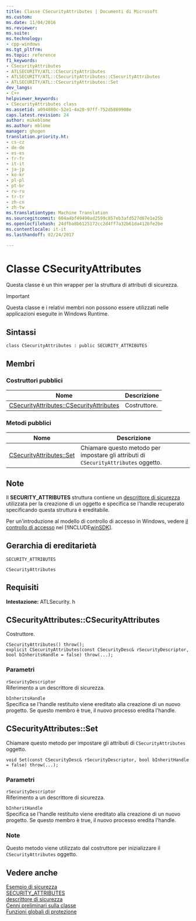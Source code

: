 ```yaml
---
title: Classe CSecurityAttributes | Documenti di Microsoft
ms.custom: 
ms.date: 11/04/2016
ms.reviewer: 
ms.suite: 
ms.technology:
- cpp-windows
ms.tgt_pltfrm: 
ms.topic: reference
f1_keywords:
- CSecurityAttributes
- ATLSECURITY/ATL::CSecurityAttributes
- ATLSECURITY/ATL::CSecurityAttributes::CSecurityAttributes
- ATLSECURITY/ATL::CSecurityAttributes::Set
dev_langs:
- C++
helpviewer_keywords:
- CSecurityAttributes class
ms.assetid: a094880c-52e1-4a28-97ff-752d5869908e
caps.latest.revision: 24
author: mikeblome
ms.author: mblome
manager: ghogen
translation.priority.ht:
- cs-cz
- de-de
- es-es
- fr-fr
- it-it
- ja-jp
- ko-kr
- pl-pl
- pt-br
- ru-ru
- tr-tr
- zh-cn
- zh-tw
ms.translationtype: Machine Translation
ms.sourcegitcommit: 604a4bf49490ad2599c857eb3afd527d67e1e25b
ms.openlocfilehash: 24dfba8b6125172cc2d4ff7a32b61da412bfe2be
ms.contentlocale: it-it
ms.lasthandoff: 02/24/2017

---
```

# <a name="csecurityattributes-class"></a>Classe CSecurityAttributes
Questa classe è un thin wrapper per la struttura di attributi di sicurezza.  
  
> [!IMPORTANT]
>  Questa classe e i relativi membri non possono essere utilizzati nelle applicazioni eseguite in Windows Runtime.  
  
## <a name="syntax"></a>Sintassi  
  
```
class CSecurityAttributes : public SECURITY_ATTRIBUTES
```  
  
## <a name="members"></a>Membri  
  
### <a name="public-constructors"></a>Costruttori pubblici  
  
|Nome|Descrizione|  
|----------|-----------------|  
|[CSecurityAttributes::CSecurityAttributes](#csecurityattributes)|Costruttore.|  
  
### <a name="public-methods"></a>Metodi pubblici  
  
|Nome|Descrizione|  
|----------|-----------------|  
|[CSecurityAttributes::Set](#set)|Chiamare questo metodo per impostare gli attributi di `CSecurityAttributes` oggetto.|  
  
## <a name="remarks"></a>Note  
 Il **SECURITY_ATTRIBUTES** struttura contiene un [descrittore di sicurezza](http://msdn.microsoft.com/library/windows/desktop/aa379561) utilizzata per la creazione di un oggetto e specifica se l'handle recuperato specificando questa struttura è ereditabile.  
  
 Per un'introduzione al modello di controllo di accesso in Windows, vedere [il controllo di accesso](http://msdn.microsoft.com/library/windows/desktop/aa374860) nel [!INCLUDE[winSDK](../../atl/includes/winsdk_md.md)].  
  
## <a name="inheritance-hierarchy"></a>Gerarchia di ereditarietà  
 `SECURITY_ATTRIBUTES`  
  
 `CSecurityAttributes`  
  
## <a name="requirements"></a>Requisiti  
 **Intestazione:** ATLSecurity. h  
  
##  <a name="csecurityattributes"></a>CSecurityAttributes::CSecurityAttributes  
 Costruttore.  
  
```
CSecurityAttributes() throw();
explicit CSecurityAttributes(const CSecurityDesc& rSecurityDescriptor, bool bInheritsHandle = false) throw(...);
```  
  
### <a name="parameters"></a>Parametri  
 `rSecurityDescriptor`  
 Riferimento a un descrittore di sicurezza.  
  
 `bInheritsHandle`  
 Specifica se l'handle restituito viene ereditato alla creazione di un nuovo progetto. Se questo membro è true, il nuovo processo eredita l'handle.  
  
##  <a name="set"></a>CSecurityAttributes::Set  
 Chiamare questo metodo per impostare gli attributi di `CSecurityAttributes` oggetto.  
  
```
void Set(const CSecurityDesc& rSecurityDescriptor, bool bInheritHandle = false) throw(...);
```  
  
### <a name="parameters"></a>Parametri  
 `rSecurityDescriptor`  
 Riferimento a un descrittore di sicurezza.  
  
 `bInheritHandle`  
 Specifica se l'handle restituito viene ereditato alla creazione di un nuovo progetto. Se questo membro è true, il nuovo processo eredita l'handle.  
  
### <a name="remarks"></a>Note  
 Questo metodo viene utilizzato dal costruttore per inizializzare il `CSecurityAttributes` oggetto.  
  
## <a name="see-also"></a>Vedere anche  
 [Esempio di sicurezza](../../visual-cpp-samples.md)   
 [SECURITY_ATTRIBUTES](http://msdn.microsoft.com/library/windows/desktop/aa379560)   
 [descrittore di sicurezza](http://msdn.microsoft.com/library/windows/desktop/aa379561)   
 [Cenni preliminari sulla classe](../../atl/atl-class-overview.md)   
 [Funzioni globali di protezione](../../atl/reference/security-global-functions.md)


